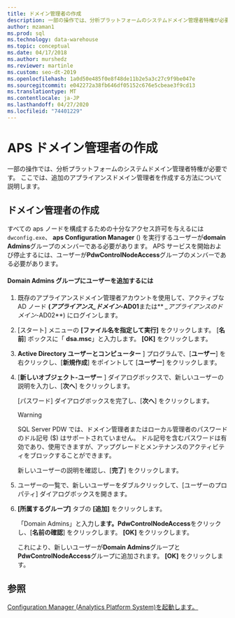 ```yaml
---
title: ドメイン管理者の作成
description: 一部の操作では、分析プラットフォームのシステムドメイン管理者特権が必要です。 ここでは、追加のアプライアンスドメイン管理者を作成する方法について説明します。
author: mzaman1
ms.prod: sql
ms.technology: data-warehouse
ms.topic: conceptual
ms.date: 04/17/2018
ms.author: murshedz
ms.reviewer: martinle
ms.custom: seo-dt-2019
ms.openlocfilehash: 1a0d50e485f0e8f48de11b2e5a3c27c9f9be047e
ms.sourcegitcommit: e042272a38fb646df05152c676e5cbeae3f9cd13
ms.translationtype: MT
ms.contentlocale: ja-JP
ms.lasthandoff: 04/27/2020
ms.locfileid: "74401229"
---
```

# <a name="create-an-aps-domain-administrator"></a>APS ドメイン管理者の作成
一部の操作では、分析プラットフォームのシステムドメイン管理者特権が必要です。 ここでは、追加のアプライアンスドメイン管理者を作成する方法について説明します。  
  
## <a name="create-a-domain-administrator"></a>ドメイン管理者の作成  
すべての aps ノードを構成するための十分なアクセス許可を与えるには`dwconfig.exe`、 **aps Configuration Manager** () を実行するユーザーが**domain Admins**グループのメンバーである必要があります。 APS サービスを開始および停止するには、ユーザーが**PdwControlNodeAccess**グループのメンバーである必要があります。  
  
#### <a name="to-add-a-user-to-the-domain-admins-group"></a>Domain Admins グループにユーザーを追加するには  
  
1.  既存のアプライアンスドメイン管理者アカウントを使用して、アクティブな AD ノード **(_アプライアンス\_ドメイン_-AD01**または** _\_アプライアンスのドメイン_-AD02**) にログインします。  
  
2.  [スタート] メニューの **[ファイル名を指定して実行]** をクリックします。 [**名前**] ボックスに「 **dsa.msc**」と入力します。 **[OK]** をクリックします。  
  
3.  **Active Directory ユーザーとコンピューター** ] プログラムで、[**ユーザー**] を右クリックし、[**新規作成**] をポイントして [**ユーザー**] をクリックします。  
  
4.  [**新しいオブジェクト-ユーザー** ] ダイアログボックスで、新しいユーザーの説明を入力し、[**次へ**] をクリックします。  
  
    [パスワード] ダイアログボックスを完了し、[**次へ**] をクリックします。  
  
    > [!WARNING]  
    > SQL Server PDW では、ドメイン管理者またはローカル管理者のパスワードのドル記号 ($) はサポートされていません。 ドル記号を含むパスワードは有効であり、使用できますが、アップグレードとメンテナンスのアクティビティをブロックすることができます。  
  
    新しいユーザーの説明を確認し、[**完了**] をクリックします。  
  
5.  ユーザーの一覧で、新しいユーザーをダブルクリックして、[ユーザーのプロパティ] ダイアログボックスを開きます。  
  
6.  **[所属するグループ]** タブの **[追加]** をクリックします。  
  
    「Domain Admins」と入力し**ます。PdwControlNodeAccess**をクリックし、[**名前の確認**] をクリックします。 **[OK]** をクリックします。  
  
    これにより、新しいユーザーが**Domain Admins**グループと**PdwControlNodeAccess**グループに追加されます。 **[OK]** をクリックします。  
  
## <a name="see-also"></a>参照  
[Configuration Manager &#40;Analytics Platform System&#41;を起動します。](launch-the-configuration-manager.md)  
  
